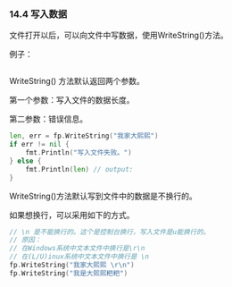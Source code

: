 ### 14.4 写入数据

文件打开以后，可以向文件中写数据，使用WriteString\(\)方法。

例子：

```go

```

WriteString\(\) 方法默认返回两个参数。

第一个参数：写入文件的数据长度。

第二参数：错误信息。

```go
len, err = fp.WriteString("我家大熙熙")
if err != nil {
    fmt.Println("写入文件失败。")
} else {
    fmt.Println(len) // output: 
}
```

WriteString\(\)方法默认写到文件中的数据是不换行的。

如果想换行，可以采用如下的方式。

```go
// \n 是不能换行的。这个是控制台换行，写入文件是u能换行的。
// 原因：
// 在Windows系统中文本文件中换行是\r\n
// 在(L/U)inux系统中文本文件中换行是 \n
fp.WriteString("我家大熙熙 \r\n")
fp.WriteString("我是大熙熙粑粑")
```



